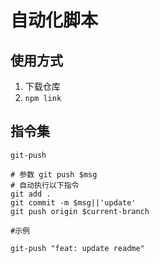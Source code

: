 # 自动化脚本

## 使用方式



1. 下载仓库
2. `npm link`

## 

## 指令集



```shell
git-push

# 参数 git push $msg
# 自动执行以下指令
git add .
git commit -m $msg||'update'
git push origin $current-branch

#示例

git-push "feat: update readme"
```





